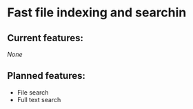 Fast file indexing and searchin
===============================


Current features:
-----------------

 *None*

 
Planned features:
-----------------

- File search
- Full text search
